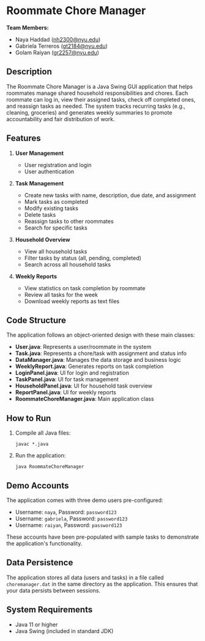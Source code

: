 # Roommate Chore Manager

**Team Members:**
- Naya Haddad (nh2300@nyu.edu)
- Gabriela Terreros (gt2184@nyu.edu)
- Golam Raiyan (gr2257@nyu.edu)

## Description

The Roommate Chore Manager is a Java Swing GUI application that helps roommates manage shared household responsibilities and chores. Each roommate can log in, view their assigned tasks, check off completed ones, and reassign tasks as needed. The system tracks recurring tasks (e.g., cleaning, groceries) and generates weekly summaries to promote accountability and fair distribution of work.

## Features

1. **User Management**
   - User registration and login
   - User authentication

2. **Task Management**
   - Create new tasks with name, description, due date, and assignment
   - Mark tasks as completed
   - Modify existing tasks
   - Delete tasks
   - Reassign tasks to other roommates
   - Search for specific tasks

3. **Household Overview**
   - View all household tasks
   - Filter tasks by status (all, pending, completed)
   - Search across all household tasks

4. **Weekly Reports**
   - View statistics on task completion by roommate
   - Review all tasks for the week
   - Download weekly reports as text files

## Code Structure

The application follows an object-oriented design with these main classes:

- **User.java**: Represents a user/roommate in the system
- **Task.java**: Represents a chore/task with assignment and status info
- **DataManager.java**: Manages the data storage and business logic
- **WeeklyReport.java**: Generates reports on task completion
- **LoginPanel.java**: UI for login and registration
- **TaskPanel.java**: UI for task management
- **HouseholdPanel.java**: UI for household task overview
- **ReportPanel.java**: UI for weekly reports
- **RoommateChoreManager.java**: Main application class

## How to Run

1. Compile all Java files:
   ```
   javac *.java
   ```

2. Run the application:
   ```
   java RoommateChoreManager
   ```

## Demo Accounts

The application comes with three demo users pre-configured:

- Username: `naya`, Password: `password123`
- Username: `gabriela`, Password: `password123`
- Username: `raiyan`, Password: `password123`

These accounts have been pre-populated with sample tasks to demonstrate the application's functionality.

## Data Persistence

The application stores all data (users and tasks) in a file called `choremanager.dat` in the same directory as the application. This ensures that your data persists between sessions.

## System Requirements

- Java 11 or higher
- Java Swing (included in standard JDK)